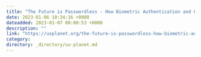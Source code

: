 ```yaml
---
title: "The Future is Passwordless - How Biometric Authentication and Other Innovative Techniques are…"
date: 2023-01-06 10:34:16 +0000
dateadded: 2023-01-07 00:00:53 +0000
description: ""
link: "https://uxplanet.org/the-future-is-passwordless-how-biometric-authentication-and-other-innovative-techniques-are-bbffc01a4add?source=rss----819cc2aaeee0---4"
category:
directory: _directory/ux-planet.md
---
```

